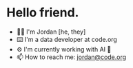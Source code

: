 # Hello friend.
- 👋🏽 I'm Jordan [he, they]
- ⌨️ I'm a data developer at code.org
- ⚙️ I'm currently working with AI 🤖
- 📫 How to reach me: jordan@code.org 

<!---
jordan-springer/jordan-springer is a ✨ special ✨ repository because its `README.md` (this file) appears on your GitHub profile.
You can click the Preview link to take a look at your changes.
--->
